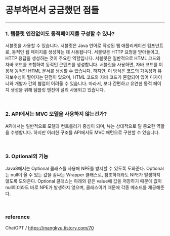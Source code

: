 # 공부하면서 궁금했던 점들
<hr/>

### 1. 템플릿 엔진없이도 동적페이지를 구성할 수 있나?
서블릿을 사용할 수 있습니다. 서블릿은 Java 언어로 작성된 웹 애플리케이션 컴포넌트로, 동적인 웹 페이지를 생성하는 데 사용됩니다. 서블릿은 HTTP 요청을 받아들이고, HTTP 응답을 생성하는 것이 주요한 역할입니다. 서블릿은 일반적으로 HTML 코드와 자바 코드를 조합하여 동적인 콘텐츠를 생성합니다.
서블릿을 사용하면, 자바 코드를 이용해 동적인 HTML 문서를 생성할 수 있습니다. 하지만, 이 방식은 코드의 가독성과 유지보수성이 떨어지는 단점이 있으며, HTML 코드와 자바 코드가 혼합되어 있어 디자이너와 개발자 간의 협업이 어려울 수 있습니다. 따라서, 보다 간편하고 유연한 동적 페이지 생성을 위해 템플릿 엔진이 널리 사용되고 있습니다.

<br/>

   
### 2. API에서는 MVC 모델을 사용하지 않는건가?
API에서는 일반적으로 모델과 컨트롤러가 중심이 되며, 뷰는 상대적으로 덜 중요한 역할을 수행합니다. 하지만 이러한 구조를 API에서도 MVC 패턴으로 구현할 수 있습니다.

<br/>

### 3. Optional의 기능
Java8에서는 Optional<T> 클래스를 사용해 NPE를 방지할 수 있도록 도와준다. Optional<T>는 null이 올 수 있는 값을 감싸는 Wrapper 클래스로, 참조하더라도 NPE가 발생하지 않도록 도와준다. Optional 클래스는 아래와 같은 value에 값을 저장하기 때문에 값이 null이더라도 바로 NPE가 발생하지 않으며, 클래스이기 때문에 각종 메소드를 제공해준다.


<br/>

### reference
ChatGPT / https://mangkyu.tistory.com/70